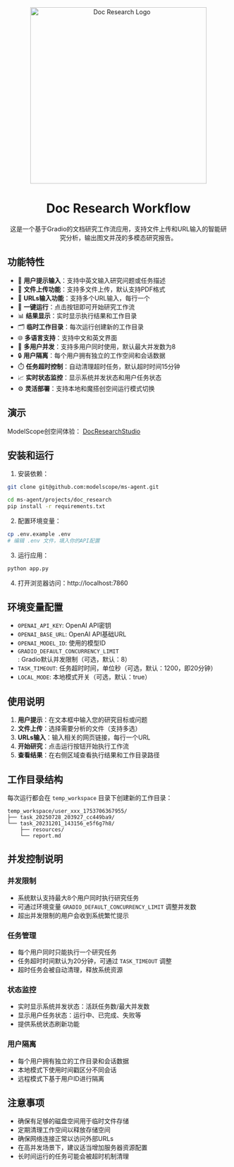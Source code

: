 <div align="center">
  <img src="https://github.com/user-attachments/assets/3af76dcd-b229-4597-835f-51617371ebad" alt="Doc Research Logo" width="400" height="400">

  # Doc Research Workflow

  这是一个基于Gradio的文档研究工作流应用，支持文件上传和URL输入的智能研究分析，输出图文并茂的多模态研究报告。
</div>


## 功能特性

- 📝 **用户提示输入**：支持中英文输入研究问题或任务描述
- 📁 **文件上传功能**：支持多文件上传，默认支持PDF格式
- 🔗 **URLs输入功能**：支持多个URL输入，每行一个
- 🚀 **一键运行**：点击按钮即可开始研究工作流
- 📊 **结果显示**：实时显示执行结果和工作目录
- 🗂️ **临时工作目录**：每次运行创建新的工作目录
- 🌐 **多语言支持**：支持中文和英文界面
- 👥 **多用户并发**：支持多用户同时使用，默认最大并发数为8
- 🔒 **用户隔离**：每个用户拥有独立的工作空间和会话数据
- ⏱️ **任务超时控制**：自动清理超时任务，默认超时时间15分钟
- 📈 **实时状态监控**：显示系统并发状态和用户任务状态
- ⚙️ **灵活部署**：支持本地和魔搭创空间运行模式切换


## 演示

ModelScope创空间体验： [DocResearchStudio](https://modelscope.cn/studios/ms-agent/DocResearch/summary)


## 安装和运行

1. 安装依赖：
```bash
git clone git@github.com:modelscope/ms-agent.git

cd ms-agent/projects/doc_research
pip install -r requirements.txt
```

2. 配置环境变量：
```bash
cp .env.example .env
# 编辑 .env 文件，填入你的API配置
```

3. 运行应用：
```bash
python app.py
```

4. 打开浏览器访问：http://localhost:7860

## 环境变量配置

- `OPENAI_API_KEY`: OpenAI API密钥
- `OPENAI_BASE_URL`: OpenAI API基础URL
- `OPENAI_MODEL_ID`: 使用的模型ID
- `GRADIO_DEFAULT_CONCURRENCY_LIMIT`: Gradio默认并发限制（可选，默认：8）
- `TASK_TIMEOUT`: 任务超时时间，单位秒（可选，默认：1200，即20分钟）
- `LOCAL_MODE`: 本地模式开关（可选，默认：true）

## 使用说明

1. **用户提示**：在文本框中输入您的研究目标或问题
2. **文件上传**：选择需要分析的文件（支持多选）
3. **URLs输入**：输入相关的网页链接，每行一个URL
4. **开始研究**：点击运行按钮开始执行工作流
5. **查看结果**：在右侧区域查看执行结果和工作目录路径

## 工作目录结构

每次运行都会在 `temp_workspace` 目录下创建新的工作目录：
```
temp_workspace/user_xxx_1753706367955/
├── task_20250728_203927_cc449ba9/
└── task_20231201_143156_e5f6g7h8/
    ├── resources/
    └── report.md
```

## 并发控制说明

### 并发限制
- 系统默认支持最大8个用户同时执行研究任务
- 可通过环境变量 `GRADIO_DEFAULT_CONCURRENCY_LIMIT` 调整并发数
- 超出并发限制的用户会收到系统繁忙提示

### 任务管理
- 每个用户同时只能执行一个研究任务
- 任务超时时间默认为20分钟，可通过 `TASK_TIMEOUT` 调整
- 超时任务会被自动清理，释放系统资源

### 状态监控
- 实时显示系统并发状态：活跃任务数/最大并发数
- 显示用户任务状态：运行中、已完成、失败等
- 提供系统状态刷新功能

### 用户隔离
- 每个用户拥有独立的工作目录和会话数据
- 本地模式下使用时间戳区分不同会话
- 远程模式下基于用户ID进行隔离

## 注意事项

- 确保有足够的磁盘空间用于临时文件存储
- 定期清理工作空间以释放存储空间
- 确保网络连接正常以访问外部URLs
- 在高并发场景下，建议适当增加服务器资源配置
- 长时间运行的任务可能会被超时机制清理
